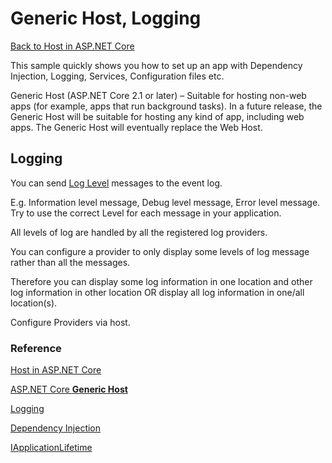 ﻿# Generic Host, Logging

[Back to Host in ASP.NET Core](../readme.md)

This sample quickly shows you how to set up an app with Dependency Injection, Logging, Services, Configuration files etc. 

Generic Host (ASP.NET Core 2.1 or later) – Suitable for hosting non-web apps (for example, apps that run background tasks). In a future release, the Generic Host will be suitable for hosting any kind of app, including web apps. The Generic Host will eventually replace the Web Host.
 

## Logging 


You can send [Log Level](https://docs.microsoft.com/en-us/aspnet/core/fundamentals/logging/#log-level) messages to the event log. 

E.g. Information level message, Debug level message, Error level message. Try to use the correct Level for each message in your application.

All levels of log are handled by all the registered log providers.

You can configure a provider to only display some levels of log message rather than all the messages.

Therefore you can display some log information in one location and other log information in other location OR display all log information in one/all location(s). 

Configure Providers via host. 


 

### Reference


[Host in ASP.NET Core](https://github.com/aspnet/Docs/blob/master/aspnetcore/fundamentals/host/index.md)

[ASP.NET Core **Generic Host**](https://github.com/aspnet/Docs/blob/master/aspnetcore/fundamentals/host/generic-host.md)

[Logging](https://docs.microsoft.com/en-us/aspnet/core/fundamentals/logging/)

[Dependency Injection](https://docs.microsoft.com/en-us/aspnet/core/fundamentals/dependency-injection)

[IApplicationLifetime](https://docs.microsoft.com/en-us/dotnet/api/microsoft.aspnetcore.hosting.iapplicationlifetime)



